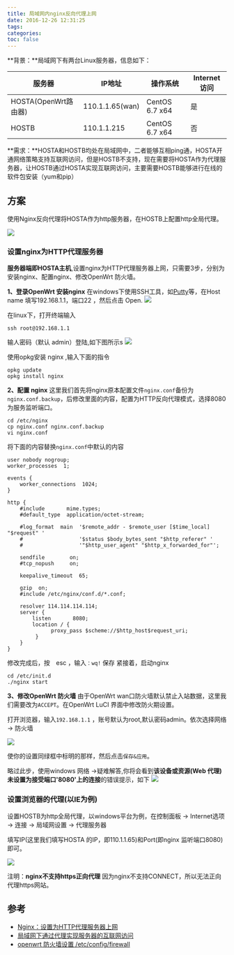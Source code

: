 ```yaml
---
title: 局域网内nginx反向代理上网
date: 2016-12-26 12:31:25
tags:
categories:
toc: false
---
```

**背景：**局域网下有两台Linux服务器，信息如下：

|服务器|IP地址|操作系统|Internet访问|
|---|---|---|---|
|HOSTA(OpenWrt路由器)|110.1.1.65(wan)|CentOS 6.7 x64|是|
|HOSTB|110.1.1.215|CentOS 6.7 x64|否|
<!--more-->
**需求：**HOSTA和HOSTB均处在局域网中，二者能够互相ping通，HOSTA开通网络策略支持互联网访问，但是HOSTB不支持，现在需要将HOSTA作为代理服务器，让HOSTB通过HOSTA实现互联网访问，主要需要HOSTB能够进行在线的软件包安装（yum和pip）

## 方案
使用Nginx反向代理将HOSTA作为http服务器，在HOSTB上配置http全局代理。

![](https://sslbucket-a.akamaihd.net/www.opswat.com/images/blog/web-proxy-diagram-new.png)

### 设置nginx为HTTP代理服务器
**服务器端即HOSTA主机**,设置nginx为HTTP代理服务器上网，只需要3步，分别为安装nginx、配置nginx、修改OpenWrt 防火墙。

**1、登录OpenWrt 安装nginx**
在windows下使用SSH工具，如[Putty](http://www.chiark.greenend.org.uk/~sgtatham/putty/)等，在Host name 填写192.168.1.1，端口22 ，然后点击 Open.
![](http://7xn2mk.com1.z0.glb.clouddn.com/blog/images/ubuntu/openwrt/putty.png)

在linux下，打开终端输入
```
ssh root@192.168.1.1
```
输人密码（默认 admin）登陆,如下图所示s
![](http://7xn2mk.com1.z0.glb.clouddn.com/blog/images/ubuntu/openwrt/welcome.png)

使用opkg安装 nginx ,输入下面的指令
```
opkg update
opkg install nginx
```
**2、配置 nginx**
这里我们首先将nginx原本配置文件`nginx.conf`备份为`nginx.conf.backup`，后修改里面的内容，配置为HTTP反向代理模式，选择8080为服务监听端口。
```
cd /etc/nginx
cp nginx.conf nginx.conf.backup
vi nginx.conf
```
将下面的内容替换`nginx.conf`中默认的内容
```
user nobody nogroup;
worker_processes  1;

events {
    worker_connections  1024;
}

http {
    #include       mime.types;
    #default_type  application/octet-stream;

    #log_format  main  '$remote_addr - $remote_user [$time_local] "$request" '
    #                  '$status $body_bytes_sent "$http_referer" '
    #                  '"$http_user_agent" "$http_x_forwarded_for"';

    sendfile        on;
    #tcp_nopush     on;

    keepalive_timeout  65;

    gzip  on;
    #include /etc/nginx/conf.d/*.conf;

    resolver 114.114.114.114;
    server {
        listen       8080;
        location / {
              proxy_pass $scheme://$http_host$request_uri;
         }
    }
}
```
修改完成后，按　esc ，输入`：wq!` 保存
紧接着，启动nginx
```
cd /etc/init.d
./nginx start
```
**3、修改OpenWrt 防火墙**
由于OpenWrt wan口防火墙默认禁止入站数据，这里我们需要改为`ACCEPT`。在OpenWrt LuCI 界面中修改防火期设置。

打开浏览器，输入`192.168.1.1` ，账号默认为root,默认密码admin。依次选择网络 -> 防火墙

![](http://7xn2mk.com1.z0.glb.clouddn.com/blog/images/ubuntu/openwrt/firewall.png)

使你的设置同绿框中标明的那样，然后点击`保存&应用`。

略过此步，使用windows 网络 ->疑难解答,你将会看到**该设备或资源(Web 代理)未设置为接受端口'8080'上的连接**的错误提示，如下
![](http://7xn2mk.com1.z0.glb.clouddn.com/blog/images/ubuntu/openwrt/reject-detail.png)

### 设置浏览器的代理(以IE为例)
设置HOSTB为http全局代理，以windows平台为例，在控制面板 -> Internet选项 -> 连接 -> 局域网设置 -> 代理服务器

填写IP(这里我们填写HOSTA 的IP，即110.1.1.65)和Port(即nginx 监听端口8080)即可。

![](http://7xn2mk.com1.z0.glb.clouddn.com/blog/images/ubuntu/openwrt/client-config.png)

注明：**nginx不支持https正向代理** 因为nginx不支持CONNECT，所以无法正向代理https网站。

## 参考

* [Nginx：设置为HTTP代理服务器上网](http://blog.csdn.net/guowenyan001/article/details/22718179)
* [局域网下通过代理实现服务器的互联网访问](http://www.cnblogs.com/xshrim/p/5934032.html)
* [openwrt 防火墙设置 /etc/config/firewall](http://blog.csdn.net/aa120515692/article/details/46917637)

